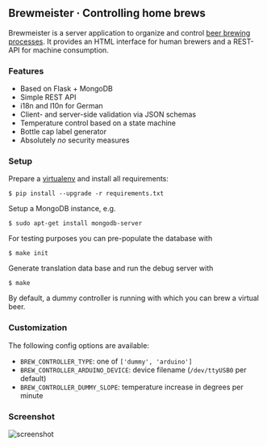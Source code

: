 ## Brewmeister · Controlling home brews

Brewmeister is a server application to organize and control [beer brewing
processes](http://en.wikipedia.org/wiki/Brewing). It provides an HTML interface
for human brewers and a REST-API for machine consumption.


### Features

* Based on Flask + MongoDB
* Simple REST API
* i18n and l10n for German
* Client- and server-side validation via JSON schemas
* Temperature control based on a state machine
* Bottle cap label generator
* Absolutely _no_ security measures


### Setup

Prepare a [virtualenv](http://www.virtualenv.org/en/latest/) and install all
requirements:

    $ pip install --upgrade -r requirements.txt

Setup a MongoDB instance, e.g.

    $ sudo apt-get install mongodb-server

For testing purposes you can pre-populate the database with

    $ make init

Generate translation data base and run the debug server with

    $ make

By default, a dummy controller is running with which you can brew a virtual
beer.


### Customization

The following config options are available:

* `BREW_CONTROLLER_TYPE`: one of `['dummy', 'arduino']`
* `BREW_CONTROLLER_ARDUINO_DEVICE`: device filename (`/dev/ttyUSB0` per default)
* `BREW_CONTROLLER_DUMMY_SLOPE`: temperature increase in degrees per minute


### Screenshot

![screenshot](http://i.imgur.com/TGDSKAO.png)
